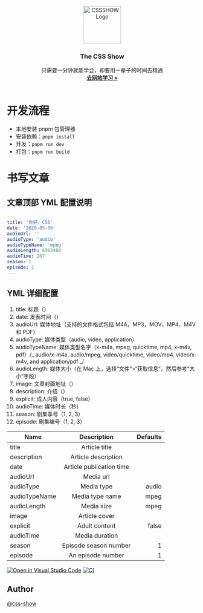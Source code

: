 <p align="center">
  <a href="https://css.show/">
    <img src="https://cdn.jsdelivr.net/gh/css-show/cssdotshow@main/public/images/CSSSHOW.svg" alt="CSSSHOW Logo" width="100">
  </a>
</p>

<h3 align="center">The CSS Show</h3>

<p align="center">
  只需要一分钟就能学会，却要用一辈子的时间去精通
  <br>
  <a href="https://css.show/"><strong>去网站学习 »</strong></a>
  <br>
  <br>
</p>

# 开发流程

- 本地安装 pnpm 包管理器
- 安装依赖：`pnpm install`
- 开发：`pnpm run dev`
- 打包：`pnpm run build`

# 书写文章

## 文章顶部 YML 配置说明

```yml
---
title: '你好，CSS'
date: '2020-05-06'
audioUrl: ''
audioType: 'audio'
audioTypeName: 'mpeg'
audioLength: 6903400
audioTime: 267
season: 1
episode: 1
---
```

## YML 详细配置

1. title: 标题（）
2. date: 发表时间（）
3. audioUrl: 媒体地址（支持的文件格式包括 M4A，MP3，MOV，MP4，M4V 和 PDF）
4. audioType: 媒体类型（audio, video, application）
5. audioTypeName: 媒体类型名字（x-m4a, mpeg, quicktime, mp4, x-m4v, pdf）/_ audio/x-m4a, audio/mpeg, video/quicktime, video/mp4, video/x-m4v, and application/pdf _/
6. audioLength: 媒体大小（在 Mac 上，选择“文件”>“获取信息”，然后参考“大小”字段）
7. image: 文章封面地址（）
8. description: 介绍（）
9. explicit: 成人内容（true, false）
10. audioTime: 媒体时长（秒）
11. season: 剧集季号（1, 2, 3）
12. episode: 剧集编号（1, 2, 3）

| Name          |       Description        | Defaults |
| ------------- | :----------------------: | -------: |
| title         |      Article title       |          |
| description   |   Article description    |          |
| date          | Article publication time |          |
| audioUrl      |        Media url         |          |
| audioType     |        Media type        |    audio |
| audioTypeName |     Media type name      |     mpeg |
| audioLength   |        Media size        |     mpeg |
| image         |      Article cover       |          |
| explicit      |      Adult content       |    false |
| audioTime     |      Media duration      |          |
| season        |  Episode season number   |        1 |
| episode       |    An episode number     |        1 |

[![Open in Visual Studio Code](https://open.vscode.dev/badges/open-in-vscode.svg)](https://open.vscode.dev/css-show/cssdotshow)
[![CI](https://github.com/css-show/cssdotshow/actions/workflows/ci.yml/badge.svg)](https://github.com/css-show/cssdotshow/actions/workflows/ci.yml)

## Author

[@css-show](https://github.com/css-show)

